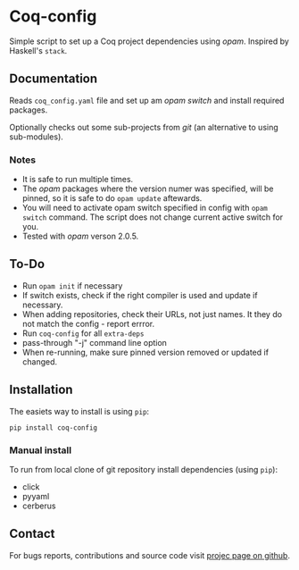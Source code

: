 # Coq-config

Simple script to set up a Coq project dependencies using *opam*.
Inspired by Haskell's `stack`.

## Documentation

Reads `coq_config.yaml` file and set up am *opam* *switch* and install
required packages.

Optionally checks out some sub-projects from *git* (an alternative
to using sub-modules).

### Notes

-   It is safe to run multiple times.
-   The *opam* packages where the version numer was specified, will be
    pinned, so it is safe to do `opam update` aftewards.
-   You will need to activate opam switch specified in config with
    `opam switch` command. The script does not change current active
    switch for you.
-   Tested with *opam* verson 2.0.5.

## To-Do

-   Run `opam init` if necessary
-   If switch exists, check if the right compiler is used and
    update if necessary.
-   When adding repositories, check their URLs, not just names.
    It they do not match the config - report errror.
-   Run `coq-config` for all `extra-deps`
-   pass-through "-j" command line option
-   When re-running, make sure pinned version removed or updated
    if changed.

## Installation

The easiets way to install is using `pip`:

`pip install coq-config`

### Manual install

To run from local clone of git repository install dependencies (using
`pip`):

-   click
-   pyyaml
-   cerberus


## Contact

For bugs reports, contributions and source code visit [projec page on
github](https://github.com/vzaliva/coq-config).

